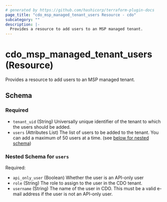 ```yaml
---
# generated by https://github.com/hashicorp/terraform-plugin-docs
page_title: "cdo_msp_managed_tenant_users Resource - cdo"
subcategory: ""
description: |-
  Provides a resource to add users to an MSP managed tenant.
---
```


# cdo_msp_managed_tenant_users (Resource)

Provides a resource to add users to an MSP managed tenant.



<!-- schema generated by tfplugindocs -->
## Schema

### Required

- `tenant_uid` (String) Universally unique identifier of the tenant to which the users should be added.
- `users` (Attributes List) The list of users to be added to the tenant. You can add a maximum of 50 users at a time. (see [below for nested schema](#nestedatt--users))

<a id="nestedatt--users"></a>
### Nested Schema for `users`

Required:

- `api_only_user` (Boolean) Whether the user is an API-only user
- `role` (String) The role to assign to the user in the CDO tenant.
- `username` (String) The name of the user in CDO. This must be a valid e-mail address if the user is not an API-only user.

